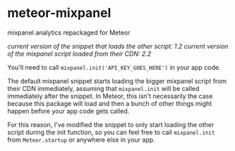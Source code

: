 meteor-mixpanel
===============

mixpanel analytics repackaged for Meteor

_current version of the snippet that loads the other script: 1.2_
_current version of the mixpanel script loaded from their CDN: 2.2_

You'll need to call `mixpanel.init('API_KEY_GOES_HERE')` in your app code.

The default mixpanel snippet starts loading the bigger mixpanel script from their CDN immediately, assuming that `mixpanel.init`
will be called immediately after the snippet.  In Meteor, this isn't necessarily the case because this package will load and then a bunch of other things might happen before your app code gets called.

For this reason, I've modified the snippet to only start loading the other script during the init function, so you can feel free to call 
`mixpanel.init` from `Meteor.startup` or anywhere else in your app.
